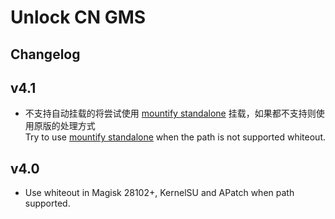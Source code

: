 # Unlock CN GMS

## Changelog

## v4.1
- 不支持自动挂载的将尝试使用 [mountify standalone](https://github.com/backslashxx/mountify/blob/standalone-script/global_mount.sh) 挂载，如果都不支持则使用原版的处理方式<br>Try to use [mountify standalone](https://github.com/backslashxx/mountify/blob/standalone-script/global_mount.sh) when the path is not supported whiteout.

## v4.0
- Use whiteout in Magisk 28102+, KernelSU and APatch when path supported.
